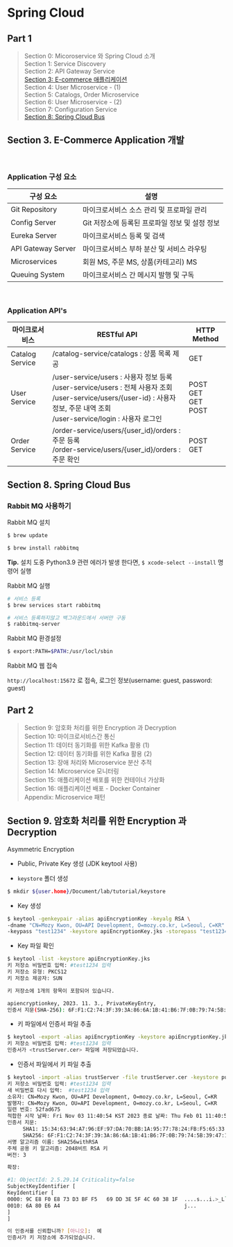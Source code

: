 # Spring Cloud

## Part 1

> Section 0: Micoroservice 와 Spring Cloud 소개  
> Section 1: Service Discovery  
> Section 2: API Gateway Service  
> [Section 3: E-commerce 애플리케이션](#section-3-e-commerce-application-개발)  
> Section 4: User Microservice - (1)  
> Section 5: Catalogs, Order Microservice  
> Section 6: User Microservice - (2)  
> Section 7: Configuration Service  
> [Section 8: Spring Cloud Bus](#section-8-spring-cloud-bus)  

## Section 3. E-Commerce Application 개발

</br>

### Application 구성 요소

|구성 요소|설명|
|-------|---|
|Git Repository| 마이크로서비스 소스 관리 및 프로파일 관리|
|Config Server| Git 저장소에 등록된 프로파일 정보 및 설정 정보|
|Eureka Server| 마이크로서비스 등록 및 검색|
|API Gateway Server| 마이크로서비스 부하 분산 및 서비스 라우팅|
|Microservices| 회원 MS, 주문 MS, 상품(카테고리) MS|
|Queuing System| 마이크로서비스 간 메시지 발행 및 구독|

</br>

### Application API's

|마이크로서비스|RESTful API|HTTP Method|
|----------|-----------|-----------|
|Catalog Service| /catalog-service/catalogs : 상품 목록 제공 | GET |
|User Service| /user-service/users : 사용자 정보 등록</br> /user-service/users : 전체 사용자 조회</br> /user-service/users/{user-id} : 사용자 정보, 주문 내역 조회</br> /user-service/login : 사용자 로그인 | POST </br> GET </br> GET </br> POST |
|Order Service| /order-service/users/{user_id}/orders : 주문 등록</br> /order-service/users/{user_id}/orders : 주문 확인 | POST </br> GET |

## Section 8. Spring Cloud Bus

### Rabbit MQ 사용하기

Rabbit MQ 설치

```bash
$ brew update

$ brew install rabbitmq
```

__Tip.__ 설치 도중 Python3.9 관련 에러가 발생 한다면, `$ xcode-select --install` 명령어 실행

Rabbit MQ 실행

```bash
# 서비스 등록
$ brew services start rabbitmq

# 서비스 등록하지않고 백그라운드에서 서버만 구동
$ rabbitmq-server
```

Rabbit MQ 환경설정

```bash
$ export:PATH=$PATH:/usr/locl/sbin
```

Rabbit MQ 웹 접속

`http://localhost:15672` 로 접속, 로그인 정보(username: guest, password: guest)

## Part 2

> Section 9: 암호화 처리를 위한 Encryption 과 Decryption  
> Section 10: 마이크로서비스간 통신  
> Section 11: 데이터 동기화를 위한 Kafka 활용 (1)  
> Section 12: 데이터 동기화를 위한 Kafka 활용 (2)  
> Section 13: 장애 처리와 Microservice 분산 추적  
> Section 14: Microservice 모니터링  
> Section 15: 애플리케이션 배포를 위한 컨테이너 가상화  
> Section 16: 애플리케이션 배포 - Docker Container  
> Appendix: Microservice 패턴  

## Section 9. 암호화 처리를 위한 Encryption 과 Decryption

Asymmetric Encryption

- Public, Private Key 생성 (JDK keytool 사용)

- `keystore` 폴더 생성

```bash
$ mkdir ${user.home}/Document/lab/tutorial/keystore
```

- Key 생성

```bash
$ keytool -genkeypair -alias apiEncryptionKey -keyalg RSA \
-dname "CN=Mozy Kwon, OU=API Development, O=mozy.co.kr, L=Seoul, C=KR" \
-keypass "test1234" -keystore apiEncryptionKey.jks -storepass "test1234"
```

- Key 파일 확인

```bash
$ keytool -list -keystore apiEncryptionKey.jks
키 저장소 비밀번호 입력: #test1234 입력
키 저장소 유형: PKCS12
키 저장소 제공자: SUN

키 저장소에 1개의 항목이 포함되어 있습니다.

apiencryptionkey, 2023. 11. 3., PrivateKeyEntry,
인증서 지문(SHA-256): 6F:F1:C2:74:3F:39:3A:86:6A:1B:41:B6:7F:0B:79:74:5B:39:47:11:0A:54:24:D4:25:D4:DA:D3:8E:46:92:65
```

- 키 파일에서 인증서 파일 추출

```bash
$ keytool -export -alias apiEncryptionKey -keystore apiEncryptionKey.jks -rfc -file trustServer.cer
키 저장소 비밀번호 입력: #test1234 입력
인증서가 <trustServer.cer> 파일에 저장되었습니다.
```

- 인증서 파일에서 키 파일 추출

```bash
$ keytool -import -alias trustServer -file trustServer.cer -keystore publicKey.jks
키 저장소 비밀번호 입력: #test1234 입력
새 비밀번호 다시 입력:  #test1234 입력
소유자: CN=Mozy Kwon, OU=API Development, O=mozy.co.kr, L=Seoul, C=KR
발행자: CN=Mozy Kwon, OU=API Development, O=mozy.co.kr, L=Seoul, C=KR
일련 번호: 52fad675
적합한 시작 날짜: Fri Nov 03 11:40:54 KST 2023 종료 날짜: Thu Feb 01 11:40:54 KST 2024
인증서 지문:
	 SHA1: 15:34:63:94:A7:96:EF:97:DA:70:BB:1A:95:77:78:24:FB:F5:65:33
	 SHA256: 6F:F1:C2:74:3F:39:3A:86:6A:1B:41:B6:7F:0B:79:74:5B:39:47:11:0A:54:24:D4:25:D4:DA:D3:8E:46:92:65
서명 알고리즘 이름: SHA256withRSA
주체 공용 키 알고리즘: 2048비트 RSA 키
버전: 3

확장:

#1: ObjectId: 2.5.29.14 Criticality=false
SubjectKeyIdentifier [
KeyIdentifier [
0000: 9C E8 F0 E8 73 D3 BF F5   69 DD 3E 5F 4C 60 38 1F  ....s...i.>_L`8.
0010: 6A 80 E6 A4                                        j...
]
]

이 인증서를 신뢰합니까? [아니오]:  예
인증서가 키 저장소에 추가되었습니다.
```
